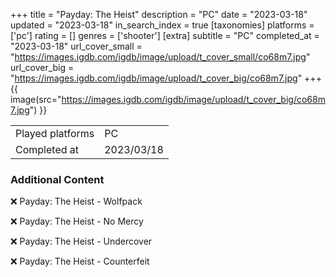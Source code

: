 +++
title = "Payday: The Heist"
description = "PC"
date = "2023-03-18"
updated = "2023-03-18"
in_search_index = true
[taxonomies]
platforms = ['pc']
rating = []
genres = ['shooter']
[extra]
subtitle = "PC"
completed_at = "2023-03-18"
url_cover_small = "https://images.igdb.com/igdb/image/upload/t_cover_small/co68m7.jpg"
url_cover_big = "https://images.igdb.com/igdb/image/upload/t_cover_big/co68m7.jpg"
+++
{{ image(src="https://images.igdb.com/igdb/image/upload/t_cover_big/co68m7.jpg") }}

|              |            |
| ------------ | ---------- |
| Played platforms    | PC |
| Completed at | 2023/03/18 |



### Additional Content


❌ Payday: The Heist - Wolfpack

❌ Payday: The Heist - No Mercy

❌ Payday: The Heist - Undercover

❌ Payday: The Heist - Counterfeit
